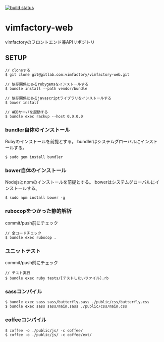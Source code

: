 [![build status](https://gitlab.com/ci/projects/3269/status.png?ref=master)](https://gitlab.com/ci/projects/3269?ref=master)

# vimfactory-web
vimfactoryのフロントエンド兼APIリポジトリ

## SETUP
```
// cloneする
$ git clone git@gitlab.com:vimfactory/vimfactory-web.git

// 依存関係にあるrubygemsをインストールする
$ bundle install --path vendor/bundle

// 依存関係にあるjavascriptライブラリをインストールする
$ bower install

// WEBサーバを起動する
$ bundle exec rackup --host 0.0.0.0
```

### bundler自体のインストール
Rubyのインストールを前提とする。
bundlerはシステムグローバルにインストールする。
```
$ sudo gem install bundler
```

### bower自体のインストール
Nodejsとnpmのインストールを前提とする。
bowerはシステムグローバルにインストールする。
```
$ sudo npm install bower -g
```

### rubocopをつかった静的解析
commit/push前にチェック
```
// 全コードチェック
$ bundle exec rubocop .
```

### ユニットテスト
commit/push前にチェック
```
// テスト実行
$ bundle exec ruby tests/[テストしたいファイル].rb
```

### sassコンパイル
```
$ bundle exec sass sass/butterfly.sass ./public/css/butterfly.css
$ bundle exec sass sass/main.sass ./public/css/main.css
```

### coffeeコンパイル
```
$ coffee -o ./public/js/ -c coffee/
$ coffee -o ./public/js/ -c coffee/ext/
```
